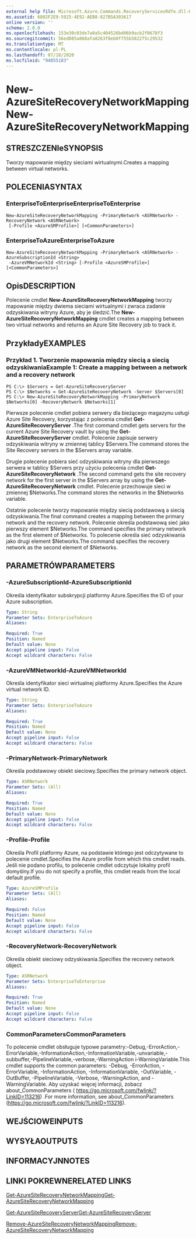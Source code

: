 ```yaml
---
external help file: Microsoft.Azure.Commands.RecoveryServicesRdfe.dll-Help.xml
ms.assetid: 6802F2E9-5925-4E92-AEB8-827B5A303617
online version: ''
schema: 2.0.0
ms.openlocfilehash: 153e30c03de7a0a5c404526bd06b9acb2f0678f3
ms.sourcegitcommit: 56ed085a868afa8263f8eb0f755b5822f5c29532
ms.translationtype: MT
ms.contentlocale: pl-PL
ms.lasthandoff: 07/18/2020
ms.locfileid: "94055183"
---
```

# <span data-ttu-id="1551a-101">New-AzureSiteRecoveryNetworkMapping</span><span class="sxs-lookup"><span data-stu-id="1551a-101">New-AzureSiteRecoveryNetworkMapping</span></span>

## <span data-ttu-id="1551a-102">STRESZCZENIe</span><span class="sxs-lookup"><span data-stu-id="1551a-102">SYNOPSIS</span></span>
<span data-ttu-id="1551a-103">Tworzy mapowanie między sieciami wirtualnymi.</span><span class="sxs-lookup"><span data-stu-id="1551a-103">Creates a mapping between virtual networks.</span></span>

## <span data-ttu-id="1551a-104">POLECENIA</span><span class="sxs-lookup"><span data-stu-id="1551a-104">SYNTAX</span></span>

### <span data-ttu-id="1551a-105">EnterpriseToEnterprise</span><span class="sxs-lookup"><span data-stu-id="1551a-105">EnterpriseToEnterprise</span></span>
```
New-AzureSiteRecoveryNetworkMapping -PrimaryNetwork <ASRNetwork> -RecoveryNetwork <ASRNetwork>
 [-Profile <AzureSMProfile>] [<CommonParameters>]
```

### <span data-ttu-id="1551a-106">EnterpriseToAzure</span><span class="sxs-lookup"><span data-stu-id="1551a-106">EnterpriseToAzure</span></span>
```
New-AzureSiteRecoveryNetworkMapping -PrimaryNetwork <ASRNetwork> -AzureSubscriptionId <String>
 -AzureVMNetworkId <String> [-Profile <AzureSMProfile>] [<CommonParameters>]
```

## <span data-ttu-id="1551a-107">Opis</span><span class="sxs-lookup"><span data-stu-id="1551a-107">DESCRIPTION</span></span>
<span data-ttu-id="1551a-108">Polecenie cmdlet **New-AzureSiteRecoveryNetworkMapping** tworzy mapowanie między dwiema sieciami wirtualnymi i zwraca zadanie odzyskiwania witryny Azure, aby je śledzić.</span><span class="sxs-lookup"><span data-stu-id="1551a-108">The **New-AzureSiteRecoveryNetworkMapping** cmdlet creates a mapping between two virtual networks and returns an Azure Site Recovery job to track it.</span></span>

## <span data-ttu-id="1551a-109">Przykłady</span><span class="sxs-lookup"><span data-stu-id="1551a-109">EXAMPLES</span></span>

### <span data-ttu-id="1551a-110">Przykład 1. Tworzenie mapowania między siecią a siecią odzyskiwania</span><span class="sxs-lookup"><span data-stu-id="1551a-110">Example 1: Create a mapping between a network and a recovery network</span></span>
```
PS C:\> $Servers = Get-AzureSiteRecoveryServer
PS C:\> $Networks = Get-AzureSiteRecoveryNetwork -Server $Servers[0]
PS C:\> New-AzureSiteRecoveryNetworkMapping -PrimaryNetwork $Networks[0] -RecoveryNetwork $Networks[1]
```

<span data-ttu-id="1551a-111">Pierwsze polecenie cmdlet pobiera serwery dla bieżącego magazynu usługi Azure Site Recovery, korzystając z polecenia cmdlet **Get-AzureSiteRecoveryServer** .</span><span class="sxs-lookup"><span data-stu-id="1551a-111">The first command cmdlet gets servers for the current Azure Site Recovery vault by using the **Get-AzureSiteRecoveryServer** cmdlet.</span></span>
<span data-ttu-id="1551a-112">Polecenie zapisuje serwery odzyskiwania witryny w zmiennej tablicy $Servers.</span><span class="sxs-lookup"><span data-stu-id="1551a-112">The command stores the Site Recovery servers in the $Servers array variable.</span></span>

<span data-ttu-id="1551a-113">Drugie polecenie pobiera sieć odzyskiwania witryny dla pierwszego serwera w tablicy $Servers przy użyciu polecenia cmdlet **Get-AzureSiteRecoveryNetwork** .</span><span class="sxs-lookup"><span data-stu-id="1551a-113">The second command gets the site recovery network for the first server in the $Servers array by using the **Get-AzureSiteRecoveryNetwork** cmdlet.</span></span>
<span data-ttu-id="1551a-114">Polecenie przechowuje sieci w zmiennej $Networks.</span><span class="sxs-lookup"><span data-stu-id="1551a-114">The command stores the networks in the $Networks variable.</span></span>

<span data-ttu-id="1551a-115">Ostatnie polecenie tworzy mapowanie między siecią podstawową a siecią odzyskiwania.</span><span class="sxs-lookup"><span data-stu-id="1551a-115">The final command creates a mapping between the primary network and the recovery network.</span></span>
<span data-ttu-id="1551a-116">Polecenie określa podstawową sieć jako pierwszy element $Networks.</span><span class="sxs-lookup"><span data-stu-id="1551a-116">The command specifies the primary network as the first element of $Networks.</span></span>
<span data-ttu-id="1551a-117">To polecenie określa sieć odzyskiwania jako drugi element $Networks.</span><span class="sxs-lookup"><span data-stu-id="1551a-117">The command specifies the recovery network as the second element of $Networks.</span></span>

## <span data-ttu-id="1551a-118">PARAMETRÓW</span><span class="sxs-lookup"><span data-stu-id="1551a-118">PARAMETERS</span></span>

### <span data-ttu-id="1551a-119">-AzureSubscriptionId</span><span class="sxs-lookup"><span data-stu-id="1551a-119">-AzureSubscriptionId</span></span>
<span data-ttu-id="1551a-120">Określa identyfikator subskrypcji platformy Azure.</span><span class="sxs-lookup"><span data-stu-id="1551a-120">Specifies the ID of your Azure subscription.</span></span>

```yaml
Type: String
Parameter Sets: EnterpriseToAzure
Aliases: 

Required: True
Position: Named
Default value: None
Accept pipeline input: False
Accept wildcard characters: False
```

### <span data-ttu-id="1551a-121">-AzureVMNetworkId</span><span class="sxs-lookup"><span data-stu-id="1551a-121">-AzureVMNetworkId</span></span>
<span data-ttu-id="1551a-122">Określa identyfikator sieci wirtualnej platformy Azure.</span><span class="sxs-lookup"><span data-stu-id="1551a-122">Specifies the Azure virtual network ID.</span></span>

```yaml
Type: String
Parameter Sets: EnterpriseToAzure
Aliases: 

Required: True
Position: Named
Default value: None
Accept pipeline input: False
Accept wildcard characters: False
```

### <span data-ttu-id="1551a-123">-PrimaryNetwork</span><span class="sxs-lookup"><span data-stu-id="1551a-123">-PrimaryNetwork</span></span>
<span data-ttu-id="1551a-124">Określa podstawowy obiekt sieciowy.</span><span class="sxs-lookup"><span data-stu-id="1551a-124">Specifies the primary network object.</span></span>

```yaml
Type: ASRNetwork
Parameter Sets: (All)
Aliases: 

Required: True
Position: Named
Default value: None
Accept pipeline input: False
Accept wildcard characters: False
```

### <span data-ttu-id="1551a-125">-Profile</span><span class="sxs-lookup"><span data-stu-id="1551a-125">-Profile</span></span>
<span data-ttu-id="1551a-126">Określa Profil platformy Azure, na podstawie którego jest odczytywane to polecenie cmdlet.</span><span class="sxs-lookup"><span data-stu-id="1551a-126">Specifies the Azure profile from which this cmdlet reads.</span></span>
<span data-ttu-id="1551a-127">Jeśli nie podano profilu, to polecenie cmdlet odczytuje lokalny profil domyślny.</span><span class="sxs-lookup"><span data-stu-id="1551a-127">If you do not specify a profile, this cmdlet reads from the local default profile.</span></span>

```yaml
Type: AzureSMProfile
Parameter Sets: (All)
Aliases: 

Required: False
Position: Named
Default value: None
Accept pipeline input: False
Accept wildcard characters: False
```

### <span data-ttu-id="1551a-128">-RecoveryNetwork</span><span class="sxs-lookup"><span data-stu-id="1551a-128">-RecoveryNetwork</span></span>
<span data-ttu-id="1551a-129">Określa obiekt sieciowy odzyskiwania.</span><span class="sxs-lookup"><span data-stu-id="1551a-129">Specifies the recovery network object.</span></span>

```yaml
Type: ASRNetwork
Parameter Sets: EnterpriseToEnterprise
Aliases: 

Required: True
Position: Named
Default value: None
Accept pipeline input: False
Accept wildcard characters: False
```

### <span data-ttu-id="1551a-130">CommonParameters</span><span class="sxs-lookup"><span data-stu-id="1551a-130">CommonParameters</span></span>
<span data-ttu-id="1551a-131">To polecenie cmdlet obsługuje typowe parametry:-Debug,-ErrorAction,-ErrorVariable,-InformationAction,-InformationVariable,-unvariable,-subbuffer,-PipelineVariable,-verbose,-WarningAction i-WarningVariable.</span><span class="sxs-lookup"><span data-stu-id="1551a-131">This cmdlet supports the common parameters: -Debug, -ErrorAction, -ErrorVariable, -InformationAction, -InformationVariable, -OutVariable, -OutBuffer, -PipelineVariable, -Verbose, -WarningAction, and -WarningVariable.</span></span> <span data-ttu-id="1551a-132">Aby uzyskać więcej informacji, zobacz about_CommonParameters ( https://go.microsoft.com/fwlink/?LinkID=113216) .</span><span class="sxs-lookup"><span data-stu-id="1551a-132">For more information, see about_CommonParameters (https://go.microsoft.com/fwlink/?LinkID=113216).</span></span>

## <span data-ttu-id="1551a-133">WEJŚCIOWE</span><span class="sxs-lookup"><span data-stu-id="1551a-133">INPUTS</span></span>

## <span data-ttu-id="1551a-134">WYSYŁA</span><span class="sxs-lookup"><span data-stu-id="1551a-134">OUTPUTS</span></span>

## <span data-ttu-id="1551a-135">INFORMACYJN</span><span class="sxs-lookup"><span data-stu-id="1551a-135">NOTES</span></span>

## <span data-ttu-id="1551a-136">LINKI POKREWNE</span><span class="sxs-lookup"><span data-stu-id="1551a-136">RELATED LINKS</span></span>

[<span data-ttu-id="1551a-137">Get-AzureSiteRecoveryNetworkMapping</span><span class="sxs-lookup"><span data-stu-id="1551a-137">Get-AzureSiteRecoveryNetworkMapping</span></span>](./Get-AzureSiteRecoveryNetworkMapping.md)

[<span data-ttu-id="1551a-138">Get-AzureSiteRecoveryServer</span><span class="sxs-lookup"><span data-stu-id="1551a-138">Get-AzureSiteRecoveryServer</span></span>](./Get-AzureSiteRecoveryServer.md)

[<span data-ttu-id="1551a-139">Remove-AzureSiteRecoveryNetworkMapping</span><span class="sxs-lookup"><span data-stu-id="1551a-139">Remove-AzureSiteRecoveryNetworkMapping</span></span>](./Remove-AzureSiteRecoveryNetworkMapping.md)


